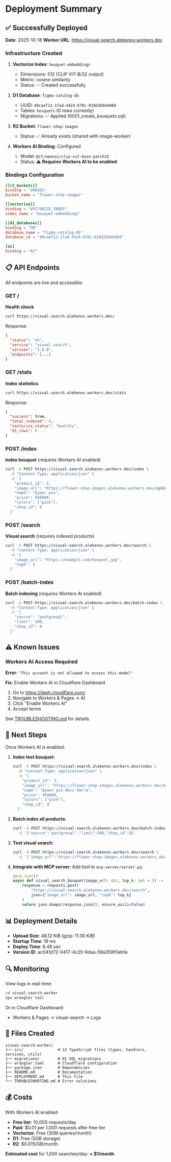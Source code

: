 # Deployment Summary

## ✅ Successfully Deployed

**Date**: 2025-10-18
**Worker URL**: https://visual-search.alekenov.workers.dev

### Infrastructure Created

1. **Vectorize Index**: `bouquet-embeddings`
   - Dimensions: 512 (CLIP ViT-B/32 output)
   - Metric: cosine similarity
   - Status: ✅ Created successfully

2. **D1 Database**: `figma-catalog-db`
   - UUID: `49caef12-1fad-4424-b78c-019d269e0d69`
   - Tables: `bouquets` (0 rows currently)
   - Migrations: ✅ Applied (0001_create_bouquets.sql)

3. **R2 Bucket**: `flower-shop-images`
   - Status: ✅ Already exists (shared with image-worker)

4. **Workers AI Binding**: Configured
   - Model: `@cf/openai/clip-vit-base-patch32`
   - Status: ⚠️ **Requires Workers AI to be enabled**

### Bindings Configuration

```toml
[[r2_buckets]]
binding = "IMAGES"
bucket_name = "flower-shop-images"

[[vectorize]]
binding = "VECTORIZE_INDEX"
index_name = "bouquet-embeddings"

[[d1_databases]]
binding = "DB"
database_name = "figma-catalog-db"
database_id = "49caef12-1fad-4424-b78c-019d269e0d69"

[ai]
binding = "AI"
```

## 📋 API Endpoints

All endpoints are live and accessible:

### GET /
**Health check**
```bash
curl https://visual-search.alekenov.workers.dev/
```
Response:
```json
{
  "status": "ok",
  "service": "visual-search",
  "version": "1.0.0",
  "endpoints": [...]
}
```

### GET /stats
**Index statistics**
```bash
curl https://visual-search.alekenov.workers.dev/stats
```
Response:
```json
{
  "success": true,
  "total_indexed": 0,
  "vectorize_status": "healthy",
  "d1_rows": 0
}
```

### POST /index
**Index bouquet** (requires Workers AI enabled)
```bash
curl -X POST https://visual-search.alekenov.workers.dev/index \
  -H "Content-Type: application/json" \
  -d '{
    "product_id": 3,
    "image_url": "https://flower-shop-images.alekenov.workers.dev/mg6684nq-0y61rde1owm.png",
    "name": "Букет роз",
    "price": 950000,
    "colors": ["pink"],
    "shop_id": 8
  }'
```

### POST /search
**Visual search** (requires indexed products)
```bash
curl -X POST https://visual-search.alekenov.workers.dev/search \
  -H "Content-Type: application/json" \
  -d '{
    "image_url": "https://example.com/bouquet.jpg",
    "topK": 5
  }'
```

### POST /batch-index
**Batch indexing** (requires Workers AI enabled)
```bash
curl -X POST https://visual-search.alekenov.workers.dev/batch-index \
  -H "Content-Type: application/json" \
  -d '{
    "source": "postgresql",
    "limit": 100,
    "shop_id": 8
  }'
```

## ⚠️ Known Issues

### Workers AI Access Required

**Error**: `"This account is not allowed to access this model"`

**Fix**: Enable Workers AI in Cloudflare Dashboard
1. Go to https://dash.cloudflare.com/
2. Navigate to Workers & Pages → AI
3. Click "Enable Workers AI"
4. Accept terms

See [TROUBLESHOOTING.md](./TROUBLESHOOTING.md) for details.

## 🚀 Next Steps

Once Workers AI is enabled:

1. **Index test bouquet**:
   ```bash
   curl -X POST https://visual-search.alekenov.workers.dev/index \
     -H "Content-Type: application/json" \
     -d '{
       "product_id": 3,
       "image_url": "https://flower-shop-images.alekenov.workers.dev/mg6684nq-0y61rde1owm.png",
       "name": "Букет роз Мисс Пигги",
       "price": 950000,
       "colors": ["pink"],
       "shop_id": 8
     }'
   ```

2. **Batch index all products**:
   ```bash
   curl -X POST https://visual-search.alekenov.workers.dev/batch-index \
     -d '{"source":"postgresql","limit":500,"shop_id":8}'
   ```

3. **Test visual search**:
   ```bash
   curl -X POST https://visual-search.alekenov.workers.dev/search \
     -d '{"image_url":"https://flower-shop-images.alekenov.workers.dev/mg6684nq-0y61rde1owm.png","topK":5}'
   ```

4. **Integrate with MCP server**:
   Add tool to `mcp-server/server.py`:
   ```python
   @mcp.tool()
   async def visual_search_bouquet(image_url: str, top_k: int = 5) -> str:
       response = requests.post(
           "https://visual-search.alekenov.workers.dev/search",
           json={"image_url": image_url, "topK": top_k}
       )
       return json.dumps(response.json(), ensure_ascii=False)
   ```

## 📊 Deployment Details

- **Upload Size**: 48.12 KiB (gzip: 11.30 KiB)
- **Startup Time**: 19 ms
- **Deploy Time**: 6.48 sec
- **Version ID**: ac041d72-0417-4c25-9daa-59a359f0eb1e

## 🔍 Monitoring

View logs in real-time:
```bash
cd visual-search-worker
npx wrangler tail
```

Or in Cloudflare Dashboard:
- Workers & Pages → visual-search → Logs

## 📝 Files Created

```
visual-search-worker/
├── src/               # 12 TypeScript files (types, handlers, services, utils)
├── migrations/        # D1 SQL migrations
├── wrangler.toml      # Cloudflare configuration
├── package.json       # Dependencies
├── README.md          # Documentation
├── DEPLOYMENT.md      # This file
└── TROUBLESHOOTING.md # Error solutions
```

## 💰 Costs

With Workers AI enabled:
- **Free tier**: 10,000 requests/day
- **Paid**: $0.01 per 1,000 requests after free tier
- **Vectorize**: Free (30M queries/month)
- **D1**: Free (5GB storage)
- **R2**: $0.015/GB/month

**Estimated cost** for 1,000 searches/day: **< $1/month**
